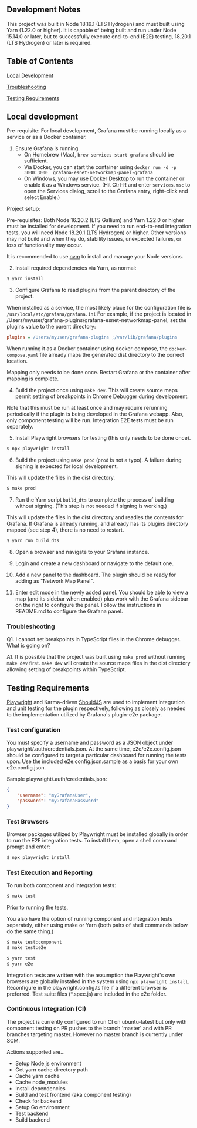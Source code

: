 
## Development Notes

This project was built in Node 18.19.1 (LTS Hydrogen) and must built using Yarn (1.22.0 or higher).
It is capable of being built and run under Node 15.14.0 or later, but to successfully execute
end-to-end (E2E) testing, 18.20.1 (LTS Hydrogen) or later is required.

## Table of Contents

[Local Development](#local-development)

[Troubleshooting](#troubleshooting)

[Testing Requirements](#testing-requirements)

## Local development

Pre-requisite: For local development, Grafana must be running locally as a service or as a Docker container.

1. Ensure Grafana is running.
    - On Homebrew (Mac), `brew services start grafana` should be sufficient.
    - Via Docker, you can start the container using `docker run -d -p 3000:3000  grafana-esnet-networkmap-panel-grafana`
    - On Windows, you may use Docker Desktop to run the container or enable it as a Windows service. (Hit Ctrl-R and enter
    `services.msc` to open the Services dialog, scroll to the Grafana entry, right-click and select Enable.)

Project setup:

Pre-requisites: Both Node 16.20.2 (LTS Gallium) and Yarn 1.22.0 or higher must be installed for development.
If you need to run end-to-end integration tests, you will need Node 18.20.1 (LTS Hydrogen) or higher.
Other versions may not build and when they do, stability issues, unexpected failures, or loss of functionality may occur.

It is recommended to use [nvm](https://github.com/nvm-sh/nvm) to install and manage your Node versions.

2. Install required dependencies via Yarn, as normal:

```sh
$ yarn install
```

3. Configure Grafana to read plugins from the parent directory of the project.

When installed as a service, the most likely place for the configuration file is `/usr/local/etc/grafana/grafana.ini`
For example, if the project is located in /Users/myuser/grafana-plugins/grafana-esnet-networkmap-panel, set the
plugins value to the parent directory:

```grafana.ini
plugins = /Users/myuser/grafana-plugins ;/var/lib/grafana/plugins
```

When running it as a Docker container using docker-compose, the `docker-compose.yaml` file already maps the generated
dist directory to the correct location.

Mapping only needs to be done once. Restart Grafana or the container after mapping is complete.

4. Build the project once using `make dev`. This will create source maps permit setting of breakpoints in Chrome Debugger during development.

Note that this must be run at least once and may require rerunning periodically if the plugin is being developed in the Grafana webapp.
Also, only component testing will be run. Integration E2E tests must be run separately.

5. Install Playwright browsers for testing (this only needs to be done once).

```sh
$ npx playwright install
```

6. Build the project using `make prod` (`prod` is not a typo). A failure during signing is expected for local development.

This will update the files in the dist directory.

```sh
$ make prod
```

7. Run the Yarn script `build_dts` to complete the process of building without signing. (This step is not needed if signing is working.)

This will update the files in the dist directory and readies the contents for Grafana. If Grafana is already running,
and already has its plugins directory mapped (see step 4), there is no need to restart.

```sh
$ yarn run build_dts
```

8. Open a browser and navigate to your Grafana instance.

9. Login and create a new dashboard or navigate to the default one.

10. Add a new panel to the dashboard. The plugin should be ready for adding as "Network Map Panel".

11. Enter edit mode in the newly added panel. You should be able to view a map (and its sidebar when enabled) plus work with the
Grafana sidebar on the right to configure the panel. Follow the instructions in README.md to configure the Grafana panel.

### Troubleshooting

Q1. I cannot set breakpoints in TypeScript files in the Chrome debugger. What is going on?

A1. It is possible that the project was built using `make prod` without running `make dev` first. `make dev` will create the source
    maps files in the dist directory allowing setting of breakpoints within TypeScript.

## Testing Requirements

[Playwright](https://https://playwright.dev/) and Karma-driven [ShouldJS](https://shouldjs.github.io/) are used to implement integration
and unit testing for the plugin respectively, following as closely as needed to the implementation utilized by Grafana's plugin-e2e
package.

### Test configuration

You must specify a username and password as a JSON object under playwright/.auth/credentials.json. At the same time,
e2e/e2e.config.json should be configured to target a particular dashboard for running the tests upon. Use the included
e2e.config.json.sample as a basis for your own e2e.config.json.

Sample playwright/.auth/credentials.json:

```json
{
    "username": "myGrafanaUser",
    "password": "myGrafanaPassword"
}
```

### Test Browsers

Browser packages utilized by Playwright must be installed globally in order to run the E2E integration tests. To install them,
open a shell command prompt and enter:

```sh
$ npx playwright install
```

### Test Execution and Reporting

To run both component and integration tests:

```sh
$ make test
```

Prior to running the tests,

You also have the option of running component and integration tests separately, either using make or Yarn (both pairs
of shell commands below do the same thing.)

```sh
$ make test:component
$ make test:e2e

$ yarn test
$ yarn e2e
```

Integration tests are written with the assumption the Playwright's own browsers are globally installed in the system
using `npx playwright install`. Reconfigure in the playwright.config.ts file if a different browser is
preferred. Test suite files (*.spec.js) are included in the e2e folder.

### Continuous Integration (CI)

The project is currently configured to run CI on ubuntu-latest but only with component testing on PR pushes to the
branch 'master' and with PR branches targeting master. However no master branch is currently under SCM.

Actions supported are...
- Setup Node.js environment
- Get yarn cache directory path
- Cache yarn cache
- Cache node_modules
- Install dependencies
- Build and test frontend (aka component testing)
- Check for backend
- Setup Go environment
- Test backend
- Build backend
